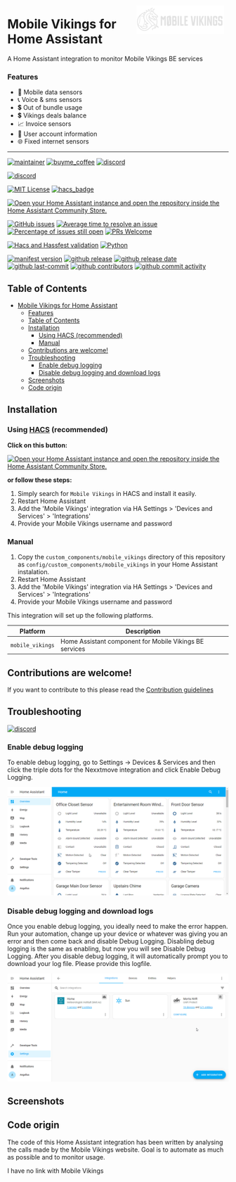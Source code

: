 <img src="https://github.com/geertmeersman/mobile_vikings/raw/main/images/brand/dark_logo.png"
     alt="Mobile Vikings"
     align="right"
     style="width: 200px;margin-right: 10px;" />

# Mobile Vikings for Home Assistant

A Home Assistant integration to monitor Mobile Vikings BE services

### Features

- 📱 Mobile data sensors
- 📞 Voice & sms sensors
- 💲 Out of bundle usage
- 💲 Vikings deals balance
- 📈 Invoice sensors
- 👱 User account information
- 🌐 Fixed internet sensors

---

<!-- [START BADGES] -->
<!-- Please keep comment here to allow auto update -->

[![maintainer](https://img.shields.io/badge/maintainer-Geert%20Meersman-green?style=for-the-badge&logo=github)](https://github.com/geertmeersman)
[![buyme_coffee](https://img.shields.io/badge/Buy%20me%20an%20Omer-donate-yellow?style=for-the-badge&logo=buymeacoffee)](https://www.buymeacoffee.com/geertmeersman)
[![discord](https://img.shields.io/discord/1094198226493636638?style=for-the-badge&logo=discord)](https://discord.gg/9w6UAsutdJ)

[![discord](http://invidget.switchblade.xyz/9w6UAsutdJ)](https://discord.gg/9w6UAsutdJ)

[![MIT License](https://img.shields.io/github/license/geertmeersman/mobile_vikings?style=flat-square)](https://github.com/geertmeersman/mobile_vikings/blob/master/LICENSE)
[![hacs_badge](https://img.shields.io/badge/HACS-Default-41BDF5.svg?style=flat-square)](https://github.com/hacs/integration)

[![Open your Home Assistant instance and open the repository inside the Home Assistant Community Store.](https://my.home-assistant.io/badges/hacs_repository.svg?style=flat-square)](https://my.home-assistant.io/redirect/hacs_repository/?owner=geertmeersman&repository=mobile_vikings&category=integration)

[![GitHub issues](https://img.shields.io/github/issues/geertmeersman/mobile_vikings)](https://github.com/geertmeersman/mobile_vikings/issues)
[![Average time to resolve an issue](http://isitmaintained.com/badge/resolution/geertmeersman/mobile_vikings.svg)](http://isitmaintained.com/project/geertmeersman/mobile_vikings)
[![Percentage of issues still open](http://isitmaintained.com/badge/open/geertmeersman/mobile_vikings.svg)](http://isitmaintained.com/project/geertmeersman/mobile_vikings)
[![PRs Welcome](https://img.shields.io/badge/PRs-Welcome-brightgreen.svg)](https://github.com/geertmeersman/mobile_vikings/pulls)

[![Hacs and Hassfest validation](https://github.com/geertmeersman/mobile_vikings/actions/workflows/validate.yml/badge.svg)](https://github.com/geertmeersman/mobile_vikings/actions/workflows/validate.yml)
[![Python](https://img.shields.io/badge/Python-FFD43B?logo=python)](https://github.com/geertmeersman/mobile_vikings/search?l=python)

[![manifest version](https://img.shields.io/github/manifest-json/v/geertmeersman/mobile_vikings/master?filename=custom_components%2Fmobile_vikings%2Fmanifest.json)](https://github.com/geertmeersman/mobile_vikings)
[![github release](https://img.shields.io/github/v/release/geertmeersman/mobile_vikings?logo=github)](https://github.com/geertmeersman/mobile_vikings/releases)
[![github release date](https://img.shields.io/github/release-date/geertmeersman/mobile_vikings)](https://github.com/geertmeersman/mobile_vikings/releases)
[![github last-commit](https://img.shields.io/github/last-commit/geertmeersman/mobile_vikings)](https://github.com/geertmeersman/mobile_vikings/commits)
[![github contributors](https://img.shields.io/github/contributors/geertmeersman/mobile_vikings)](https://github.com/geertmeersman/mobile_vikings/graphs/contributors)
[![github commit activity](https://img.shields.io/github/commit-activity/y/geertmeersman/mobile_vikings?logo=github)](https://github.com/geertmeersman/mobile_vikings/commits/main)

<!-- [END BADGES] -->

## Table of Contents

- [Mobile Vikings for Home Assistant](#mobile-vikings-for-home-assistant)
  - [Features](#features)
  - [Table of Contents](#table-of-contents)
  - [Installation](#installation)
    - [Using HACS (recommended)](#using-hacs-recommended)
    - [Manual](#manual)
  - [Contributions are welcome!](#contributions-are-welcome)
  - [Troubleshooting](#troubleshooting)
    - [Enable debug logging](#enable-debug-logging)
    - [Disable debug logging and download logs](#disable-debug-logging-and-download-logs)
  - [Screenshots](#screenshots)
  - [Code origin](#code-origin)

## Installation

### Using [HACS](https://hacs.xyz/) (recommended)

**Click on this button:**

[![Open your Home Assistant instance and open the repository inside the Home Assistant Community Store.](https://my.home-assistant.io/badges/hacs_repository.svg?style=flat-square)](https://my.home-assistant.io/redirect/hacs_repository/?owner=geertmeersman&repository=mobile_vikings&category=integration)

**or follow these steps:**

1. Simply search for `Mobile Vikings` in HACS and install it easily.
2. Restart Home Assistant
3. Add the 'Mobile Vikings' integration via HA Settings > 'Devices and Services' > 'Integrations'
4. Provide your Mobile Vikings username and password

### Manual

1. Copy the `custom_components/mobile_vikings` directory of this repository as `config/custom_components/mobile_vikings` in your Home Assistant instalation.
2. Restart Home Assistant
3. Add the 'Mobile Vikings' integration via HA Settings > 'Devices and Services' > 'Integrations'
4. Provide your Mobile Vikings username and password

This integration will set up the following platforms.

| Platform         | Description                                             |
| ---------------- | ------------------------------------------------------- |
| `mobile_vikings` | Home Assistant component for Mobile Vikings BE services |

## Contributions are welcome!

If you want to contribute to this please read the [Contribution guidelines](CONTRIBUTING.md)

## Troubleshooting

[![discord](http://invidget.switchblade.xyz/9w6UAsutdJ)](https://discord.gg/9w6UAsutdJ)

### Enable debug logging

To enable debug logging, go to Settings -> Devices & Services and then click the triple dots for the Nexxtmove integration and click Enable Debug Logging.

![enable-debug-logging](https://raw.githubusercontent.com/geertmeersman/mobile_vikings/main/images/screenshots/enable-debug-logging.gif)

### Disable debug logging and download logs

Once you enable debug logging, you ideally need to make the error happen. Run your automation, change up your device or whatever was giving you an error and then come back and disable Debug Logging. Disabling debug logging is the same as enabling, but now you will see Disable Debug Logging. After you disable debug logging, it will automatically prompt you to download your log file. Please provide this logfile.

![disable-debug-logging](https://raw.githubusercontent.com/geertmeersman/mobile_vikings/main/images/screenshots/disable-debug-logging.gif)

## Screenshots

## Code origin

The code of this Home Assistant integration has been written by analysing the calls made by the Mobile Vikings website. Goal is to automate as much as possible and to monitor usage.

I have no link with Mobile Vikings

